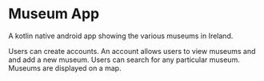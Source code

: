 # Museum App

A kotlin native android app showing the various museums in Ireland.

Users can create accounts. An account allows users to view museums and and add a new museum.
Users can search for any particular museum. Museums are displayed on a map.
